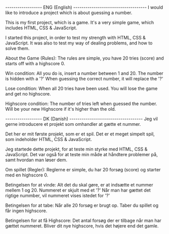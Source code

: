 ------------------ ENG (English) ------------------------------------
I would like to introduce a project which is about guessing a number.

This is my first project, which is a game.
It's a very simple game, which includes HTML, CSS & JavaScript.

I started this project,
in order to test my strength with
HTML, CSS & JavaScript.
It was also to test my way of dealing problems,
and how to solve them.

About the Game (Rules):
The rules are simple, you have 20 tries (score)
and starts off with a highscore 0.

Win condition:
All you do is, insert a number between 1 and 20.
The number is hidden with a '?'
When guessing the correct number, it will replace the '?'

Lose condition:
When all 20 tries have been used.
You will lose the game and get no highscore.

Highscore condition:
The number of tries left when guessed the number.
Will be your new Highscore if it's higher than the old.

------------------ DK (Danish) ------------------------------------
Jeg vil gerne introducere et projekt som omhandler at gætte et nummer.

Det her er mit første projekt, som er et spil.
Det er et meget simpelt spil, som indeholder HTML, CSS & JavaScript.

Jeg startede dette projekt,
for at teste min styrke med
HTML, CSS & JavaScript.
Det var også for at teste min måde at håndtere problemer på,
samt hvordan man løser dem.

Om spillet (Regler):
Reglerne er simple, du har 20 forsøg (score)
og starter med en highscore 0.

Betingelsen for at vinde:
Alt det du skal gøre, er at indsætte et nummer mellem 1 og 20.
Nummeret er skjult med et '?'
Når man har gættet det rigtige nummber, vil nummeret vises istedet for '?'

Betingelsen for at tabe:
Når alle 20 forsøg er brugt op.
Taber du spillet og får ingen highscore.

Betingelsen for at få Highscore:
Det antal forsøg der er tilbage når man har gættet nummeret.
Bliver dit nye highscore, hvis det højere end det gamle.
